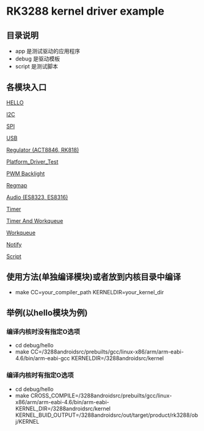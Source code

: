 # RK3288 kernel driver example

## 目录说明

- app 是测试驱动的应用程序
- debug 是驱动模板
- script 是测试脚本

## 各模块入口

[HELLO](./debug/hello)

[I2C](./debug/i2c)

[SPI](./debug/spi)

[USB](./debug/usb)

[Regulator (ACT8846, RK818)](./debug/regulator)

[Platform_Driver_Test](./debug/platform_driver_test)

[PWM Backlight](./debug/pwm)

[Regmap](./debug/regmap)

[Audio (ES8323, ES8316)](./debug/codec)

[Timer](./debug/timer)

[Timer And Workqueue](./debug/timer_workq)

[Workqueue](./debug/workqueue)

[Notify](./debug/notify_chain)

[Script](./script)

## 使用方法(单独编译模块)或者放到内核目录中编译

- make CC=your_compiler_path KERNELDIR=your_kernel_dir

## 举例(以hello模块为例)

### 编译内核时没有指定O选项

- cd debug/hello
- make CC=/3288androidsrc/prebuilts/gcc/linux-x86/arm/arm-eabi-4.6/bin/arm-eabi-gcc KERNELDIR=/3288androidsrc/kernel

### 编译内核时有指定O选项

- cd debug/hello
- make CROSS_COMPILE=/3288androidsrc/prebuilts/gcc/linux-x86/arm/arm-eabi-4.6/bin/arm-eabi- KERNEL_DIR=/3288androidsrc/kernel KERNEL_BUID_OUTPUT=/3288androidsrc/out/target/product/rk3288/obj/KERNEL
